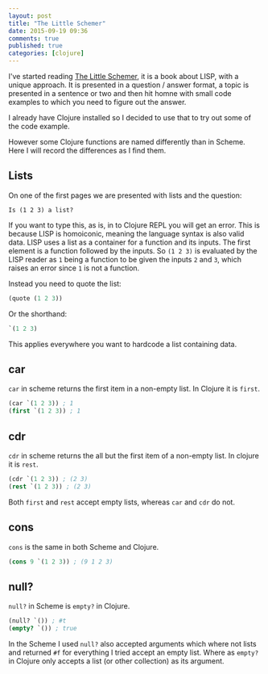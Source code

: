 ```yaml
---
layout: post
title: "The Little Schemer"
date: 2015-09-19 09:36
comments: true
published: true
categories: [clojure]
---
```


I've started reading [The Little Schemer](https://mitpress.mit.edu/books/little-schemer), it is a book about LISP, with a unique approach. It is presented in a question / answer format, a topic is presented in a sentence or two and then hit homne with small code examples to which you need to figure out the answer.

I already have Clojure installed so I decided to use that to try out some of the code example.

However some Clojure functions are named differently than in Scheme. Here I will record the differences as I find them.

<!--more-->

## Lists

On one of the first pages we are presented with lists and the question:

```
Is (1 2 3) a list?
```

If you want to type this, as is, in to Clojure REPL you will get an error. This is because LISP is homoiconic, meaning the language syntax is also valid data. LISP uses a list as a container for a function and its inputs. The first element is a function followed by the inputs. So `(1 2 3)` is evaluated by the LISP reader as `1` being a function to be given the inputs `2` and `3`, which raises an error since `1` is not a function.

Instead you need to quote the list:

```clojure
(quote (1 2 3))
```

Or the shorthand:

```clojure
`(1 2 3)
```

This applies everywhere you want to hardcode a list containing data.

## car

`car` in scheme returns the first item in a non-empty list. In Clojure it is `first`.

```clojure
(car `(1 2 3)) ; 1
(first `(1 2 3)) ; 1
```

## cdr

`cdr` in scheme returns the all but the first item of a non-empty list. In clojure it is `rest`.

```clojure
(cdr `(1 2 3)) ; (2 3)
(rest `(1 2 3)) ; (2 3)
```

Both `first` and `rest` accept empty lists, whereas `car` and `cdr` do not.

## cons

`cons` is the same in both Scheme and Clojure.

```clojure
(cons 9 `(1 2 3)) ; (9 1 2 3)
```

## null?

`null?` in Scheme is `empty?` in Clojure.

```clojure
(null? `()) ; #t
(empty? `()) ; true
```

In the Scheme I used `null?` also accepted arguments which where not lists and returned `#f` for everything I tried accept an empty list. Where as `empty?` in Clojure only accepts a list (or other collection) as its argument.

